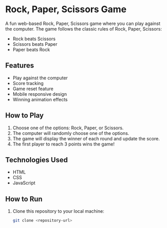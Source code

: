 # Rock, Paper, Scissors Game

A fun web-based Rock, Paper, Scissors game where you can play against the computer. The game follows the classic rules of Rock, Paper, Scissors:

- Rock beats Scissors
- Scissors beats Paper
- Paper beats Rock

## Features

- Play against the computer
- Score tracking
- Game reset feature
- Mobile responsive design
- Winning animation effects

## How to Play

1. Choose one of the options: Rock, Paper, or Scissors.
2. The computer will randomly choose one of the options.
3. The game will display the winner of each round and update the score.
4. The first player to reach 3 points wins the game!

## Technologies Used

- HTML
- CSS
- JavaScript

## How to Run

1. Clone this repository to your local machine:
   ```bash
   git clone <repository-url>
